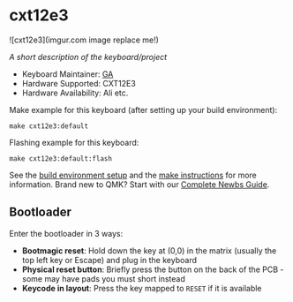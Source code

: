 # cxt12e3

![cxt12e3](imgur.com image replace me!)

*A short description of the keyboard/project*

* Keyboard Maintainer: [GA](https://github.com/Chaosgabe)
* Hardware Supported: CXT12E3
* Hardware Availability: Ali etc.

Make example for this keyboard (after setting up your build environment):

    make cxt12e3:default

Flashing example for this keyboard:

    make cxt12e3:default:flash

See the [build environment setup](https://docs.qmk.fm/#/getting_started_build_tools) and the [make instructions](https://docs.qmk.fm/#/getting_started_make_guide) for more information. Brand new to QMK? Start with our [Complete Newbs Guide](https://docs.qmk.fm/#/newbs).

## Bootloader

Enter the bootloader in 3 ways:

* **Bootmagic reset**: Hold down the key at (0,0) in the matrix (usually the top left key or Escape) and plug in the keyboard
* **Physical reset button**: Briefly press the button on the back of the PCB - some may have pads you must short instead
* **Keycode in layout**: Press the key mapped to `RESET` if it is available
